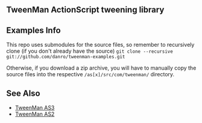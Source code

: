 ## TweenMan ActionScript tweening library ##

Examples Info
-------------

This repo uses submodules for the source files, so remember to recursively clone (if you don't already have the source)
`git clone --recursive git://github.com/danro/tweenman-examples.git`

Otherwise, if you download a zip archive, you will have to manually copy the source files into the respective `/as[x]/src/com/tweenman/` directory.

See Also
--------

* [TweenMan AS3](http://github.com/danro/tweenman-as3)
* [TweenMan AS2](http://github.com/danro/tweenman-as2)
